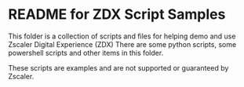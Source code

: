 # README for ZDX Script Samples

This folder is a collection of scripts and files for helping demo and use Zscaler Digital Experience (ZDX) There are some python scripts, some powershell scripts and other items in this folder.

These scripts are examples and are not supported or guaranteed by Zscaler.
